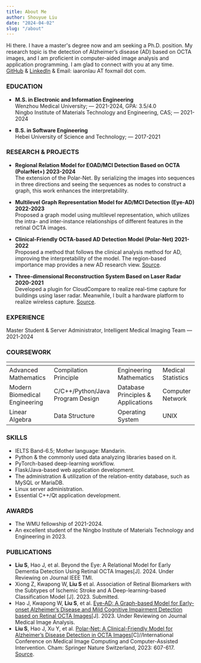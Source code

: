 ```yaml
---
title: About Me
author: Shouyue Liu
date: "2024-04-02"
slug: "/about"
---
```

Hi there. I have a master's degree now and am seeking a Ph.D. position. My research topic is the detection of Alzheimer’s disease (AD) based on OCTA images, and I am proficient in computer-aided image analysis and application programming. I am glad to connect with you at any time.  
[GitHub](https://github.com/iAaronLau) & [LinkedIn](https://www.linkedin.com/in/shouyue-liu-aa224a2a1) & Email: iaaronlau AT foxmail dot com.

### EDUCATION  
- __M.S. in Electronic and Information Engineering__  
Wenzhou Medical University; — 2021-2024, GPA: 3.5/4.0  
Ningbo Institute of Materials Technology and Engineering, CAS; — 2021-2024

- __B.S. in Software Engineering__  
Hebei University of Science and Technology; — 2017-2021

### RESEARCH & PROJECTS 
- __Regional Relation Model for EOAD/MCI Detection Based on OCTA (PolarNet+) 2023-2024__  
The extension of the Polar-Net. By serializing the images into sequences in three directions and seeing the sequences as nodes to construct a graph, this work enhances the interpretability.

- __Multilevel Graph Representation Model for AD/MCI Detection (Eye-AD) 2022-2023__  
Proposed a graph model using multilevel representation, which utilizes the intra- and inter-instance relationships of different features in the retinal OCTA images.

- __Clinical-Friendly OCTA-based AD Detection Model (Polar-Net) 2021-2022__  
Proposed a method that follows the clinical analysis method for AD, improving the interpretability of the model. The region-based importance map provides a new AD research view. [Source](https://github.com/iMED-Lab/Polar-Net-Pytorch).

- __Three-dimensional Reconstruction System Based on Laser Radar 2020-2021__  
Developed a plugin for CloudCompare to realize real-time capture for buildings using laser radar. Meanwhile, I built a hardware platform to realize wireless capture. [Source](https://github.com/iAaronLau/CCLivoxLOAM).

### EXPERIENCE  
Master Student & Server Administrator, Intelligent Medical Imaging Team — 2021-2024
### COURSEWORK  
| []()  | []()  |  []()  | []() |  
| :----- | :----- | :----- | :----- |  
| Advanced Mathematics | Compilation Principle |  Engineering Mathematics | Medical Statistics |   
| Modern Biomedical Engineering |  C/C++/Python/Java Program Design |  Database Principles & Applications | Computer Network |   
| Linear Algebra |  Data Structure | Operating System| UNIX |  

### SKILLS  
- IELTS Band-6.5; Mother language: Mandarin.  
- Python & the commonly used data analyzing libraries based on it.  
- PyTorch-based deep-learning workflow.  
- Flask/Java-based web application development.  
- The administration & utilization of the relation-entity database, such as MySQL or MariaDB.  
- Linux server administration.   
- Essential C++/Qt application development.  

### AWARDS  
- The WMU fellowship of 2021-2024.
- An excellent student of the Ningbo Institute of Materials Technology and Engineering in 2023. 

### PUBLICATIONS  
- __Liu S__, Hao J, et al. Beyond the Eye: A Relational Model for Early Dementia Detection Using Retinal OCTA Images[J]. 2024. Under Reviewing on Journal IEEE TMI.
- Xiong Z, Kwapong W, __Liu S__ et al. Association of Retinal Biomarkers with the Subtypes of Ischemic Stroke and A Deep-learning-based Classification Model [J]. 2023. Submitted. 
- Hao J, Kwapong W, __Liu S__, et al. [Eye-AD: A Graph-based Model for Early-onset Alzheimer’s Disease and Mild Cognitive Impairment Detection based on Retinal OCTA Images](https://www.researchsquare.com/article/rs-3680789/v1)[J]. 2023. Under Reviewing on Journal Medical Image Analysis.
- __Liu S__, Hao J, Xu Y, et al. [Polar-Net: A Clinical-Friendly Model for Alzheimer’s Disease Detection in OCTA Images](https://arxiv.org/abs/2311.06009)[C]//International Conference on Medical Image Computing and Computer-Assisted Intervention. Cham: Springer Nature Switzerland, 2023: 607-617. [Source](https://github.com/iMED-Lab/Polar-Net-Pytorch).  

